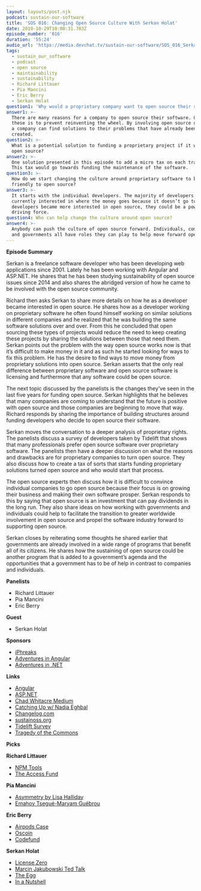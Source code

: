 ```yaml
---
layout: layouts/post.njk
podcast: sustain-our-software
title: 'SOS 016: Changing Open Source Culture With Serkan Holat'
date: 2019-10-29T10:00:31.703Z
episode_number: '016'
duration: '55:24'
audio_url: 'https://media.devchat.tv/sustain-our-software/SOS_016_Serkan_Holat.mp3'
tags:
  - sustain_our_software
  - podcast
  - open source
  - maintainability
  - sustainability
  - Richard Littauer
  - Pia Mancini
  - Eric Berry
  - Serkan Holat
question1: 'Why would a proprietary company want to open source their software? '
answer1: >-
  There are many reasons for a company to open source their software. One of
  these is to prevent reinventing the wheel. By involving open source developers
  a company can find solutions to their problems that have already been
  created. 
question2: >-
  What is a potential solution to funding a proprietary project if it were to go
  open source?
answer2: >-
  One solution presented in this episode to add a micro tax on each transaction.
  This tax would go towards funding the maintenance of the software. 
question3: >-
  How do we start changing the culture around proprietary software to be more
  friendly to open source?
answer3: >-
  It starts with the individual developers. The majority of developers are not
  currently interested in where the money goes because it doesn’t go to them. If
  developers became more interested in open source, they could be a powerful
  driving force. 
question4: Who can help change the culture around open source?
answer4: >-
  Anybody can push the culture of open source forward. Individuals, companies,
  and governments all have roles they can play to help move forward open source.
---
```

**Episode Summary**

Serkan is a freelance software developer who has been developing web applications since 2001. Lately he has been working with Angular and ASP.NET. He shares that he has been studying sustainability of open source issues since 2014 and also shares the abridged version of how he came to be involved with the open source community. 

Richard then asks Serkan to share more details on how he as a developer became interested in open source. He shares how as a developer working on proprietary software he often found himself working on similar solutions in different companies and he realized that he was building the same software solutions over and over. From this he concluded that open sourcing these types of projects would reduce the need to keep creating these projects by sharing the solutions between those that need them. Serkan points out the problem with the way open source works now is that it’s difficult to make money in it and as such he started looking for ways to fix this problem. He has the desire to find ways to move money from proprietary solutions into open source. Serkan asserts that the only real difference between proprietary software and open source software is licensing and furthermore that any software could be open source. 

The next topic discussed by the panelists is the changes they’ve seen in the last five years for funding open source. Serkan highlights that he believes that many companies are coming to understand that the future is positive with open source and those companies are beginning to move that way. Richard responds by sharing the importance of building structures around funding developers who decide to open source their software. 

Serkan moves the conversation to a deeper analysis of proprietary rights. The panelists discuss a survey of developers taken by Tidelift that shows that many professionals prefer open source software over proprietary software. The panelists then have a deeper discussion on what the reasons and drawbacks are for proprietary companies to turn open source. They also discuss how to create a tax of sorts that starts funding proprietary solutions turned open source and who would start that process. 

The open source experts then discuss how it is difficult to convince individual companies to go open source because their focus is on growing their business and making their own software prosper. Serkan responds to this by saying that open source is an investment that can pay dividends in the long run. They also share ideas on how working with governments and individuals could help to facilitate the transition to greater worldwide involvement in open source and propel the software industry forward to supporting open source. 

Serkan closes by reiterating some thoughts he shared earlier that governments are already involved in a wide range of programs that benefit all of its citizens. He shares how the sustaining of open source could be another program that is added to a government’s agenda and the opportunities that a government has to be of help in contrast to companies and individuals. 

**Panelists**



*   Richard Littauer
*   Pia Mancini
*   Eric Berry

**Guest**



*   Serkan Holat

**Sponsors**



*   [iPhreaks](https://devchat.tv/iphreaks/)
*   [Adventures in Angular](https://devchat.tv/adv-in-angular/)
*   [Adventures in .NET](https://devchat.tv/adventures-in-dotnet/)

**Links**



*   [Angular](https://angularjs.org/)
*   [ASP.NET](https://dotnet.microsoft.com/apps/aspnet)
*   [Chad Whitacre Medium](https://medium.com/@chadwhitacre)
*   [Catching Up w/ Nadia Eghbal](https://www.youtube.com/watch?v=CXPDtPhnhus)
*   [Changelog.com](https://changelog.com/rfc)
*   [sustainoss.org](https://sustainoss.org/)
*   [Tidelift Survey](https://thenewstack.io/theres-one-thing-stopping-developers-from-using-open-source-even-more/)
*   [Tragedy of the Commons](https://en.wikipedia.org/wiki/Tragedy_of_the_commons)

**Picks**

**Richard Littauer**



*   [NPM Tools](https://github.com/unifiedjs/npm-tools/)
*   [The Access Fund](https://en.wikipedia.org/wiki/The_Access_Fund)

**Pia Mancini**



*   [Asymmetry by Lisa Halliday](https://www.amazon.es/Asymmetry-Novel-English-Lisa-Halliday-ebook/dp/B074ZDRGBC/ref=sr_1_1?hvadid=80058213326521&hvbmt=bp&hvdev=c&hvqmt=p&keywords=asymmetry&qid=1569598013&sr=8-1)
*   [Emahoy Tsegué-Maryam Guébrou](https://www.youtube.com/watch?v=u92RDby71_I)

**Eric Berry**



*   [Airpods Case](https://www.amazon.com/gp/product/B07TTCBTWR/ref=ppx_yo_dt_b_asin_title_o02_s00?ie=UTF8&psc=1)
*   [Oscoin](http://oscoin.io/)
*   [Codefund](https://codefund.io/sponsors)

**Serkan Holat**



*   [License Zero](https://licensezero.com/)
*   [Marcin Jakubowski Ted Talk](https://www.ted.com/talks/marcin_jakubowski/transcript?language=en)
*   [The Egg](https://www.youtube.com/watch?v=h6fcK_fRYaI)
*   [In a Nutshell](https://kurzgesagt.org/)
